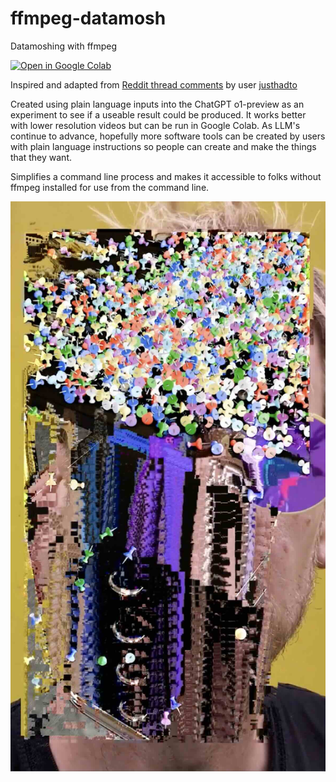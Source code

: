 # ffmpeg-datamosh

Datamoshing with ffmpeg

[![Open in Google Colab](https://colab.research.google.com/assets/colab-badge.svg)](https://colab.research.google.com/github/whatmakeart/ffmpeg-audio-mosh/blob/main/ffmpeg_audio_filter_datamosh.ipynb)


Inspired and adapted from [Reddit thread comments](https://www.reddit.com/r/datamoshing/comments/t46x3i/datamoshing_with_ffmpeg_howto_in_comments/) by user [justhadto](https://www.reddit.com/user/justhadto/)

Created using plain language inputs into the ChatGPT o1-preview as an experiment to see if a useable result could be produced. It works better with lower resolution videos but can be run in Google Colab. As LLM's continue to advance, hopefully more software tools can be created by users with plain language instructions so people can create and make the things that they want.

Simplifies a command line process and makes it accessible to folks without ffmpeg installed for use from the command line.

![Example Datamosh Output](https://github.com/whatmakeart/ffmpeg-datamosh/blob/ebfcf19ea6b3fdfb4fceb4a598a3cef61305f326/img/example-datamosh-output.jpg)
